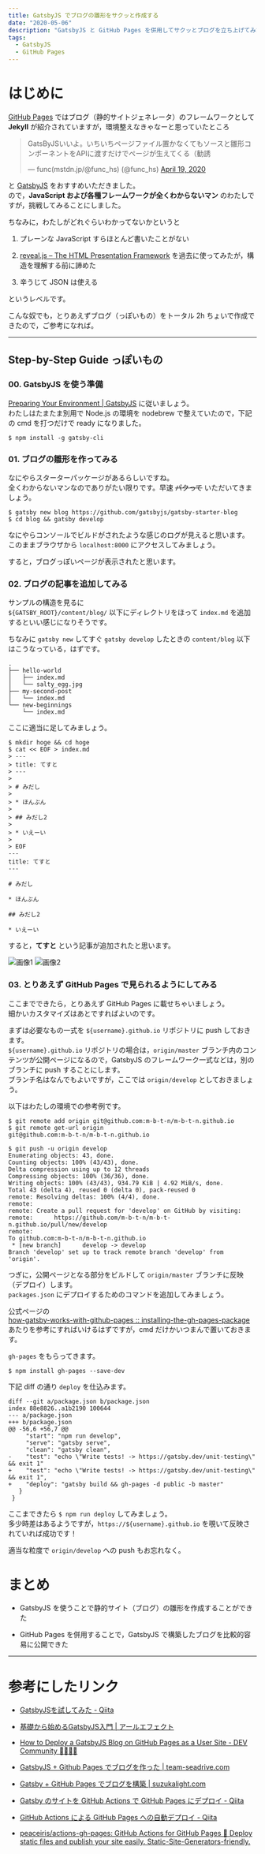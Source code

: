 ```yaml
---
title: GatsbyJS でブログの雛形をサクッと作成する
date: "2020-05-06"
description: "GatsbyJS と GitHub Pages を併用してサクッとブログを立ち上げてみたの巻"
tags:
  - GatsbyJS
  - GitHub Pages
---
```


# はじめに

[GitHub Pages](https://pages.github.com/) ではブログ（静的サイトジェネレータ）のフレームワークとして **Jekyll** が紹介されていますが，環境整えなきゃなーと思っていたところ

<blockquote class="twitter-tweet"><p lang="ja" dir="ltr">GatsByJSいいよ。いちいちページファイル置かなくてもソースと雛形コンポーネントをAPIに渡すだけでページが生えてくる（勧誘</p>&mdash; func(mstdn.jp/@func_hs) (@func_hs) <a href="https://twitter.com/func_hs/status/1251819057935904800?ref_src=twsrc%5Etfw">April 19, 2020</a></blockquote> <script async src="https://platform.twitter.com/widgets.js" charset="utf-8"></script> 

と [GatsbyJS](https://www.gatsbyjs.org/) をおすすめいただきました。  
ので，**JavaScript および各種フレームワークが全くわからないマン** のわたしですが，挑戦してみることにしました。

ちなみに，わたしがどれぐらいわかってないかというと

1. プレーンな JavaScript すらほとんど書いたことがない

2. [reveal.js – The HTML Presentation Framework](https://revealjs.com/#/) を過去に使ってみたが，構造を理解する前に諦めた

3. 辛うじて JSON は使える

というレベルです。

こんな奴でも，とりあえずブログ（っぽいもの）をトータル 2h ちょいで作成できたので，ご参考になれば。

---

## Step-by-Step Guide っぽいもの

### 00. GatsbyJS を使う準備

[Preparing Your Environment | GatsbyJS](https://www.gatsbyjs.org/docs/preparing-your-environment/) に従いましょう。  
わたしはたまたま別用で Node.js の環境を nodebrew で整えていたので，下記の cmd を打つだけで ready になりました。

```
$ npm install -g gatsby-cli
```

### 01. ブログの雛形を作ってみる

なにやらスターターパッケージがあるらしいですね。  
全くわからないマンなのでありがたい限りです。早速 ~~パクって~~ いただいてきましょう。

```
$ gatsby new blog https://github.com/gatsbyjs/gatsby-starter-blog
$ cd blog && gatsby develop
```

なにやらコンソールでビルドがされたような感じのログが見えると思います。  
このままブラウザから `localhost:8000` にアクセスしてみましょう。

すると，ブログっぽいページが表示されたと思います。

### 02. ブログの記事を追加してみる

サンプルの構造を見るに  
`${GATSBY_ROOT}/content/blog/` 以下にディレクトリをほって `index.md` を追加するといい感じになりそうです。

ちなみに `gatsby new` してすぐ `gatsby develop` したときの `content/blog` 以下はこうなっている，はずです。

```
.
├── hello-world
│   ├── index.md
│   └── salty_egg.jpg
├── my-second-post
│   └── index.md
└── new-beginnings
    └── index.md
```

ここに適当に足してみましょう。

```
$ mkdir hoge && cd hoge
$ cat << EOF > index.md
> ---
> title: てすと
> ---
>
> # みだし
>
> * ほんぶん
>
> ## みだし2
>
> * いえーい
>
> EOF
---
title: てすと
---

# みだし

* ほんぶん

## みだし2

* いえーい
```

すると，**てすと** という記事が追加されたと思います。

![画像1](./img_0.png)
![画像2](./img_1.png)

### 03. とりあえず GitHub Pages で見られるようにしてみる

ここまでできたら，とりあえず GitHub Pages に載せちゃいましょう。  
細かいカスタマイズはあとですればよいのです。

まずは必要なもの一式を `${username}.github.io` リポジトリに push しておきます。  
`${username}.github.io` リポジトリの場合は，`origin/master` ブランチ内のコンテンツが公開ページになるので，GatsbyJS のフレームワーク一式などは，別のブランチに push することにします。  
ブランチ名はなんでもよいですが，ここでは `origin/develop` としておきましょう。

以下はわたしの環境での参考例です。

```
$ git remote add origin git@github.com:m-b-t-n/m-b-t-n.github.io
$ git remote get-url origin
git@github.com:m-b-t-n/m-b-t-n.github.io

$ git push -u origin develop
Enumerating objects: 43, done.
Counting objects: 100% (43/43), done.
Delta compression using up to 12 threads
Compressing objects: 100% (36/36), done.
Writing objects: 100% (43/43), 934.79 KiB | 4.92 MiB/s, done.
Total 43 (delta 4), reused 0 (delta 0), pack-reused 0
remote: Resolving deltas: 100% (4/4), done.
remote:
remote: Create a pull request for 'develop' on GitHub by visiting:
remote:      https://github.com/m-b-t-n/m-b-t-n.github.io/pull/new/develop
remote:
To github.com:m-b-t-n/m-b-t-n.github.io
 * [new branch]      develop -> develop
Branch 'develop' set up to track remote branch 'develop' from 'origin'.
```

つぎに，公開ページとなる部分をビルドして `origin/master` ブランチに反映（デプロイ）します。  
`packages.json` にデプロイするためのコマンドを追加してみましょう。

公式ページの  
[how-gatsby-works-with-github-pages :: installing-the-gh-pages-package](https://www.gatsbyjs.org/docs/how-gatsby-works-with-github-pages/#installing-the-gh-pages-package)  
あたりを参考にすればいけるはずですが，cmd だけかいつまんで置いておきます。

`gh-pages` をもらってきます。

```
$ npm install gh-pages --save-dev
```

下記 diff の通り `deploy` を仕込みます。

```
diff --git a/package.json b/package.json
index 88e8826..a1b2190 100644
--- a/package.json
+++ b/package.json
@@ -56,6 +56,7 @@
     "start": "npm run develop",
     "serve": "gatsby serve",
     "clean": "gatsby clean",
-    "test": "echo \"Write tests! -> https://gatsby.dev/unit-testing\" && exit 1"
+    "test": "echo \"Write tests! -> https://gatsby.dev/unit-testing\" && exit 1",
+    "deploy": "gatsby build && gh-pages -d public -b master"
   }
 }
```

ここまできたら `$ npm run deploy` してみましょう。  
多少時差はあるようですが，`https://${username}.github.io` を覗いて反映されていれば成功です！

適当な粒度で `origin/develop` への push もお忘れなく。

# まとめ

* GatsbyJS を使うことで静的サイト（ブログ）の雛形を作成することができた

* GitHub Pages を併用することで，GatsbyJS で構築したブログを比較的容易に公開できた

---

# 参考にしたリンク

* [GatsbyJSを試してみた - Qiita](https://qiita.com/Slowhand0309/items/a37865e9806cd143a6d7)

* [基礎から始めるGatsbyJS入門 | アールエフェクト](https://reffect.co.jp/react/gatsby-basic-tutorial-for-beginners#Gatsby)

* [How to Deploy a GatsbyJS Blog on GitHub Pages as a User Site - DEV Community 👩‍💻👨‍💻](https://dev.to/nielsenjared/how-to-deploy-a-gatsbyjs-blog-on-github-pages-as-a-user-site-26cb)

* [GatsbyJS + Github Pages でブログを作った | team-seadrive.com](https://team-seadrive.com/2019/09/blog_making/)

* [Gatsby + GitHub Pages でブログを構築 | suzukalight.com](https://github.com/suzukalight/suzukalight.github.io)

* [Gatsby のサイトを GitHub Actions で GitHub Pages にデプロイ - Qiita](https://qiita.com/peaceiris/items/2f6d83802f2aefa66f9d)

* [GitHub Actions による GitHub Pages への自動デプロイ - Qiita](https://qiita.com/peaceiris/items/d401f2e5724fdcb0759d)

* [peaceiris/actions-gh-pages: GitHub Actions for GitHub Pages 🚀 Deploy static files and publish your site easily. Static-Site-Generators-friendly.](https://github.com/peaceiris/actions-gh-pages#%EF%B8%8F-first-deployment-with-github_token)


